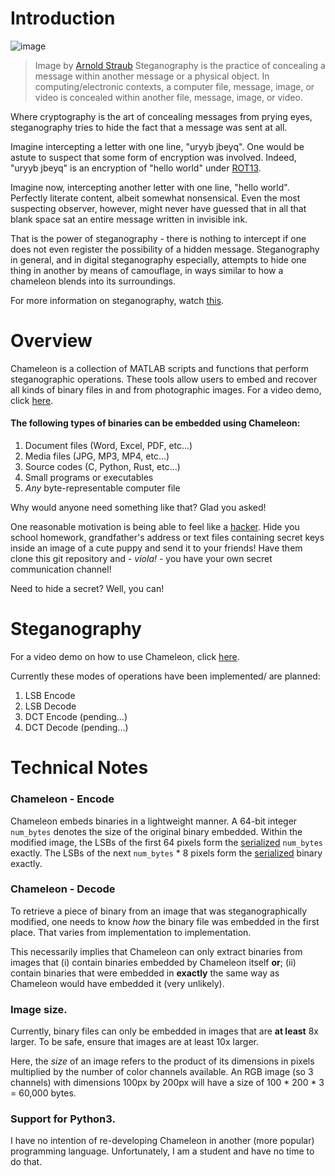 # Introduction

![image](https://user-images.githubusercontent.com/42400406/126765638-442ecb72-0af7-40cc-ad98-ab8c6448ed44.png)

> Image by [Arnold Straub](https://unsplash.com/@arnoldstraub)
> Steganography is the practice of concealing a message within another message
> or a physical object. In computing/electronic contexts, a computer file, message,
> image, or video is concealed within another file, message, image, or video.

Where cryptography is the art of concealing messages from prying eyes, steganography
tries to hide the fact that a message was sent at all.

Imagine intercepting a letter with one line, "uryyb jbeyq". One would be astute to
suspect that some form of encryption was involved. Indeed, "uryyb jbeyq" is an
encryption of "hello world" under [ROT13](https://en.wikipedia.org/wiki/ROT13).

Imagine now, intercepting another letter with one line, "hello world". Perfectly
literate content, albeit somewhat nonsensical. Even the most suspecting observer,
however, might never have guessed that in all that blank space sat an entire message
written in invisible ink.

That is the power of steganography - there is nothing to intercept if one does not
even register the possibility of a hidden message. Steganography in general, and in
digital steganography especially, attempts to hide one thing in another by means of
camouflage, in ways similar to how a chameleon blends into its surroundings.

For more information on steganography, watch [this](https://youtu.be/TWEXCYQKyDc).

# Overview

Chameleon is a collection of MATLAB scripts and functions that perform steganographic
operations. These tools allow users to embed and recover all kinds of binary files in
and from photographic images. For a video demo, click [here](https://www.loom.com/share/7897c8f1db04414599a7aa56204ede5a).

#### The following types of binaries can be embedded using Chameleon:

1. Document files (Word, Excel, PDF, etc...)
2. Media files (JPG, MP3, MP4, etc...)
3. Source codes (C, Python, Rust, etc...)
4. Small programs or executables
5. *Any* byte-representable computer file


Why would anyone need something like that? Glad you asked!

One reasonable motivation is being able to feel like a [hacker](https://github.com/EnriqueKhai).
Hide you school homework, grandfather's address or text files containing secret keys
inside an image of a cute puppy and send it to your friends! Have them clone this git
repository and - *viola!* - you have your own secret communication channel!

Need to hide a secret? Well, you can!

# Steganography

For a video demo on how to use Chameleon, click [here](https://www.loom.com/share/7897c8f1db04414599a7aa56204ede5a).

Currently these modes of operations have been implemented/ are planned:

1. LSB Encode
2. LSB Decode
3. DCT Encode (pending...)
4. DCT Decode (pending...)

# Technical Notes

### Chameleon - Encode

Chameleon embeds binaries in a lightweight manner. A 64-bit integer
`num_bytes` denotes the size of the original binary embedded. Within the
modified image, the LSBs of the first 64 pixels form the
[serialized](https://github.com/EnriqueKhai/Chameleon/blob/main/serialize.m)
`num_bytes` exactly. The LSBs of the next `num_bytes` * 8 pixels form the
[serialized](https://github.com/EnriqueKhai/Chameleon/blob/main/serialize.m)
binary exactly.

### Chameleon - Decode

To retrieve a piece of binary from an image that was steganographically
modified, one needs to know *how* the binary file was embedded in the
first place. That varies from implementation to implementation.

This necessarily implies that Chameleon can only extract binaries from
images that (i) contain binaries embedded by Chameleon itself **or**; (ii)
contain binaries that were embedded in **exactly** the same way as
Chameleon would have embedded it (very unlikely).

### Image size.

Currently, binary files can only be embedded in images that are **at least**
8x larger. To be safe, ensure that images are at least 10x larger.

Here, the *size* of an image refers to the product of its dimensions in pixels
multiplied by the number of color channels available. An RGB image (so 3 channels)
with dimensions 100px by 200px will have a size of 100 * 200 * 3 = 60,000 bytes.

### Support for Python3.

I have no intention of re-developing Chameleon in another (more popular)
programming language. Unfortunately, I am a student and have no time to
do that.
